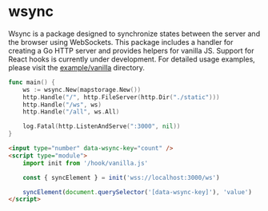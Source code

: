 # wsync

Wsync is a package designed to synchronize states between the server and the browser using WebSockets. This package includes a handler for creating a Go HTTP server and provides helpers for vanilla JS. Support for React hooks is currently under development. For detailed usage examples, please visit the [example/vanilla](./example/vanilla/) directory.

```go
func main() {
	ws := wsync.New(mapstorage.New())
	http.Handle("/", http.FileServer(http.Dir("./static")))
	http.Handle("/ws", ws)
	http.Handle("/all", ws.All)

	log.Fatal(http.ListenAndServe(":3000", nil))
}
```

```html
<input type="number" data-wsync-key="count" />
<script type="module">
	import init from '/hook/vanilla.js'

	const { syncElement } = init('wss://localhost:3000/ws')

	syncElement(document.querySelector('[data-wsync-key]'), 'value')
</script>
```
